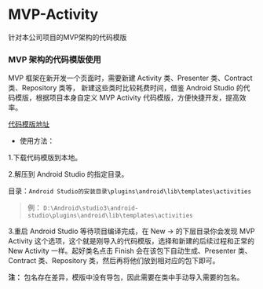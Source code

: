 # MVP-Activity
针对本公司项目的MVP架构的代码模版

### MVP 架构的代码模版使用

MVP 框架在新开发一个页面时，需要新建 Activity 类、Presenter 类、Contract 类、Repository 类等，
新建这些类时比较耗费时间，借鉴 Android Studio 的代码模版，根据项目本身自定义 MVP Activity 代码模版，方便快捷开发，提高效率。

[代码模版地址](https://github.com/zhangloveyan/MVP-Activity)

* 使用方法：

1.下载代码模版到本地。

2.解压到 Android Studio 的指定目录。

目录：`Android Studio的安装目录\plugins\android\lib\templates\activities`

>例： `D:\Android\studio3\android-studio\plugins\android\lib\templates\activities`

3.重启 Android Studio 等待项目编译完成，在 New -> 的下层目录你会发现 MVP Activity 这个选项，这个就是刚导入的代码模版，选择和新建的后续过程和正常的 New Activity 一样。起好类名点击 Finish 会在该包下自动生成、Presenter 类、Contract 类、Repository 类，然后再将他们放到相对应的包下即可。

**注：** 包名存在差异，模版中没有导包，因此需要在类中手动导入需要的包名。
